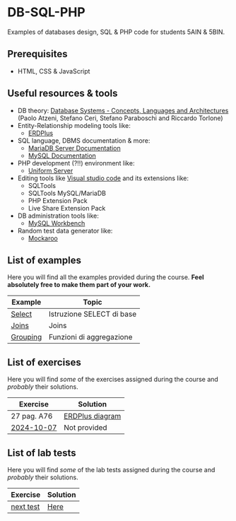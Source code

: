 # DB-SQL-PHP

Examples of databases design, SQL & PHP code for students 5AIN & 5BIN.

## Prerequisites

* HTML, CSS & JavaScript

## Useful resources & tools

* DB theory: [Database Systems - Concepts, Languages and Architectures](http://dbbook.dia.uniroma3.it/) (Paolo Atzeni, Stefano Ceri, Stefano Paraboschi and Riccardo Torlone)
* Entity-Relationship modeling tools like:
  * [ERDPlus](https://erdplus.com/)
* SQL language, DBMS documentation & more:
  * [MariaDB Server Documentation](https://mariadb.com/kb/en/documentation/)
  * [MySQL Documentation](https://dev.mysql.com/doc/)
* PHP development (?!!) environment like:
  * [Uniform Server](https://www.uniformserver.com/)
* Editing tools like [Visual studio code](https://code.visualstudio.com/) and its extensions like:
  * SQLTools
  * SQLTools MySQL/MariaDB
  * PHP Extension Pack
  * Live Share Extension Pack
* DB administration tools like:
  * [MySQL Workbench](https://www.mysql.com/products/workbench/)
* Random test data generator like:
  * [Mockaroo](https://www.mockaroo.com/)

## List of examples

Here you will find all the examples provided during the course.
**Feel absolutely free to make them part of your work.**

| Example                                 | Topic                     |
| --------------------------------------- | ------------------------- |
| [Select](examples/select_basic.md)      | Istruzione SELECT di base |
| [Joins](examples/joins.md)              | Joins                     |
| [Grouping](examples/select_grouping.md) | Funzioni di aggregazione  |

## List of exercises

Here you will find *some* of the exercises assigned during the course and *probably* their solutions.

| Exercise                               | Solution                                                      |
| -------------------------------------- | ------------------------------------------------------------- |
| 27 pag. A76                            | [ERDPlus diagram](exercises/solutions/A76-27%20Banca.erdplus) |
| [2024-10-07](exercises/2024-10-07.sql) | Not provided                                                  |

## List of lab tests

Here you will find *some* of the lab tests assigned during the course and *probably* their solutions.

| Exercise                       | Solution                           |
| ------------------------------ | ---------------------------------- |
| [next test](tests/someday.sql) | [Here](tests/SoluzioneSomeday.sql) |
